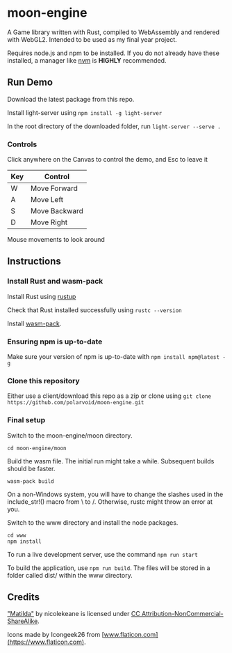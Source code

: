 # moon-engine
A Game library written with Rust, compiled to WebAssembly and rendered with WebGL2. Intended to be used as my final year project.

Requires node.js and npm to be installed. 
If you do not already have these installed, a manager like [nvm](https://github.com/nvm-sh/nvm/blob/master/README.md) is **HIGHLY** recommended.

## Run Demo

Download the latest package from this repo.

Install light-server using ```npm install -g light-server```

In the root directory of the downloaded folder, run ```light-server --serve .```

### Controls

Click anywhere on the Canvas to control the demo, and Esc to leave it

|Key|Control|
|--|--|
|W|Move Forward|
|A|Move Left|
|S|Move Backward|
|D|Move Right|

Mouse movements to look around

## Instructions
### Install Rust and wasm-pack
Install Rust using [rustup](https://www.rust-lang.org/tools/install)

Check that Rust installed successfully using ```rustc --version```

Install [wasm-pack](https://rustwasm.github.io/wasm-pack/installer/).

### Ensuring npm is up-to-date
Make sure your version of npm is up-to-date with ```npm install npm@latest -g```

### Clone this repository
Either use a client/download this repo as a zip or clone using ```git clone https://github.com/polarvoid/moon-engine.git```

### Final setup
Switch to the moon-engine/moon directory.

```cd moon-engine/moon```

Build the wasm file. The initial run might take a while. Subsequent builds should be faster.

```wasm-pack build```

On a non-Windows system, you will have to change the slashes used in the include_str!() macro from \\ to /. Otherwise, rustc might throw an error at you.

Switch to the www directory and install the node packages.

```
cd www
npm install
```

To run a live development server, use the command ```npm run start```

To build the application, use ```npm run build```. The files will be stored in a folder called dist/ within the www directory.


## Credits

["Matilda"](https://skfb.ly/6zGMG) by nicolekeane is licensed under [CC Attribution-NonCommercial-ShareAlike](http://creativecommons.org/licenses/by-nc-sa/4.0/).

Icons made by Icongeek26 from [www.flaticon.com](https://www.flaticon.com).
